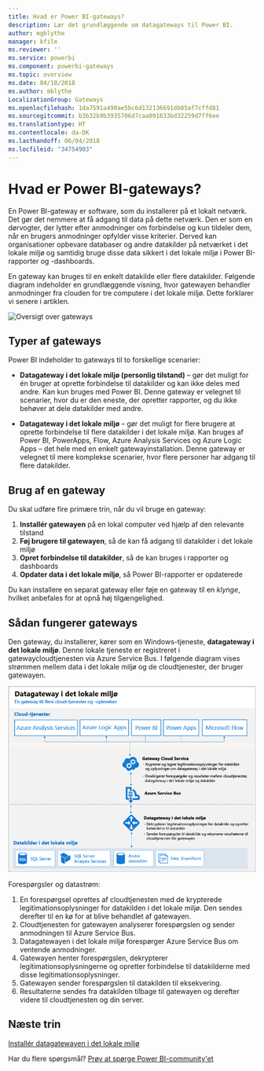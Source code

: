 ```yaml
---
title: Hvad er Power BI-gateways?
description: Lær det grundlæggende om datagateways til Power BI.
author: mgblythe
manager: kfile
ms.reviewer: ''
ms.service: powerbi
ms.component: powerbi-gateways
ms.topic: overview
ms.date: 04/18/2018
ms.author: mblythe
LocalizationGroup: Gateways
ms.openlocfilehash: 1da7591a490ae5bc6d132136691db05af7cffd81
ms.sourcegitcommit: b3b32b9b3935706d7caa091833bd32259d7ff6ee
ms.translationtype: HT
ms.contentlocale: da-DK
ms.lasthandoff: 06/04/2018
ms.locfileid: "34754903"
---
```

# <a name="what-are-power-bi-gateways"></a>Hvad er Power BI-gateways?

En Power BI-gateway er software, som du installerer på et lokalt netværk. Det gør det nemmere at få adgang til data på dette netværk. Den er som en dørvogter, der lytter efter anmodninger om forbindelse og kun tildeler dem, når en brugers anmodninger opfylder visse kriterier. Derved kan organisationer opbevare databaser og andre datakilder på netværket i det lokale miljø og samtidig bruge disse data sikkert i det lokale miljø i Power BI-rapporter og -dashboards.

En gateway kan bruges til en enkelt datakilde eller flere datakilder. Følgende diagram indeholder en grundlæggende visning, hvor gatewayen behandler anmodninger fra clouden for tre computere i det lokale miljø. Dette forklarer vi senere i artiklen.

![Oversigt over gateways](media/service-gateway-getting-started/gateway-overview.png)

## <a name="types-of-gateways"></a>Typer af gateways

Power BI indeholder to gateways til to forskellige scenarier:

* **Datagateway i det lokale miljø (personlig tilstand)** – gør det muligt for én bruger at oprette forbindelse til datakilder og kan ikke deles med andre. Kan kun bruges med Power BI. Denne gateway er velegnet til scenarier, hvor du er den eneste, der opretter rapporter, og du ikke behøver at dele datakilder med andre.

* **Datagateway i det lokale miljø** – gør det muligt for flere brugere at oprette forbindelse til flere datakilder i det lokale miljø. Kan bruges af Power BI, PowerApps, Flow, Azure Analysis Services og Azure Logic Apps – det hele med en enkelt gatewayinstallation. Denne gateway er velegnet til mere komplekse scenarier, hvor flere personer har adgang til flere datakilder. 

## <a name="using-a-gateway"></a>Brug af en gateway

Du skal udføre fire primære trin, når du vil bruge en gateway:

1. **Installér gatewayen** på en lokal computer ved hjælp af den relevante tilstand
2. **Føj brugere til gatewayen**, så de kan få adgang til datakilder i det lokale miljø
3. **Opret forbindelse til datakilder**, så de kan bruges i rapporter og dashboards
4. **Opdater data i det lokale miljø**, så Power BI-rapporter er opdaterede

Du kan installere en separat gateway eller føje en gateway til en *klynge*, hvilket anbefales for at opnå høj tilgængelighed.

## <a name="how-gateways-work"></a>Sådan fungerer gateways

Den gateway, du installerer, kører som en Windows-tjeneste, **datagateway i det lokale miljø**. Denne lokale tjeneste er registreret i gatewaycloudtjenesten via Azure Service Bus. I følgende diagram vises strømmen mellem data i det lokale miljø og de cloudtjenester, der bruger gatewayen.

![Diagram med gatewaydatastrøm](media/service-gateway-getting-started/gateway-how-it-works.png)

Forespørgsler og datastrøm:

1. En forespørgsel oprettes af cloudtjenesten med de krypterede legitimationsoplysninger for datakilden i det lokale miljø. Den sendes derefter til en kø for at blive behandlet af gatewayen.
2. Cloudtjenesten for gatewayen analyserer forespørgslen og sender anmodningen til Azure Service Bus.
3. Datagatewayen i det lokale miljø forespørger Azure Service Bus om ventende anmodninger.
4. Gatewayen henter forespørgslen, dekrypterer legitimationsoplysningerne og opretter forbindelse til datakilderne med disse legitimationsoplysninger.
5. Gatewayen sender forespørgslen til datakilden til eksekvering.
6. Resultaterne sendes fra datakilden tilbage til gatewayen og derefter videre til cloudtjenesten og din server.

## <a name="next-steps"></a>Næste trin
[Installér datagatewayen i det lokale miljø](service-gateway-install.md)

Har du flere spørgsmål? [Prøv at spørge Power BI-community'et](http://community.powerbi.com/)

